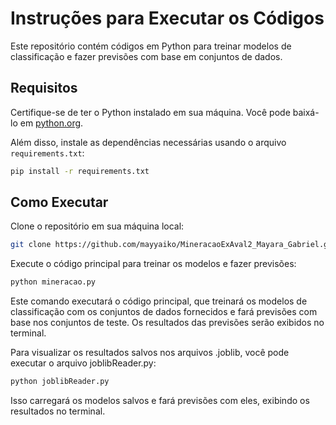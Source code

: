 # Instruções para Executar os Códigos

Este repositório contém códigos em Python para treinar modelos de classificação e fazer previsões com base em conjuntos de dados. 

## Requisitos

Certifique-se de ter o Python instalado em sua máquina. Você pode baixá-lo em [python.org](https://www.python.org/downloads/).

Além disso, instale as dependências necessárias usando o arquivo `requirements.txt`:

```bash
pip install -r requirements.txt
```

## Como Executar

Clone o repositório em sua máquina local:

```bash
git clone https://github.com/mayyaiko/MineracaoExAval2_Mayara_Gabriel.git
```

Execute o código principal para treinar os modelos e fazer previsões:

```bash
python mineracao.py
```

Este comando executará o código principal, que treinará os modelos de classificação com os conjuntos de dados fornecidos e fará previsões com base nos conjuntos de teste. Os resultados das previsões serão exibidos no terminal.

Para visualizar os resultados salvos nos arquivos .joblib, você pode executar o arquivo joblibReader.py:

```bash
python joblibReader.py
```

Isso carregará os modelos salvos e fará previsões com eles, exibindo os resultados no terminal.

